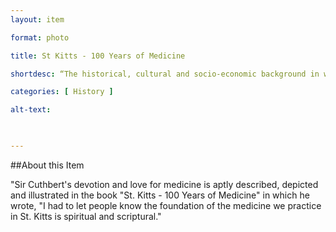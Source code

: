 ```yaml
--- 
layout: item 

format: photo 

title: St Kitts - 100 Years of Medicine

shortdesc: “The historical, cultural and socio-economic background in which medicine was practiced in St. Kitts during the past one hundred years"

categories: [ History ] 

alt-text:  

 

--- 
```


##About this Item 

"Sir Cuthbert's devotion and love for medicine is aptly described, depicted and illustrated in the book "St. Kitts - 100 Years of Medicine" in which he wrote, "I had to let people know the foundation of the medicine we practice in St. Kitts is spiritual and scriptural." 
